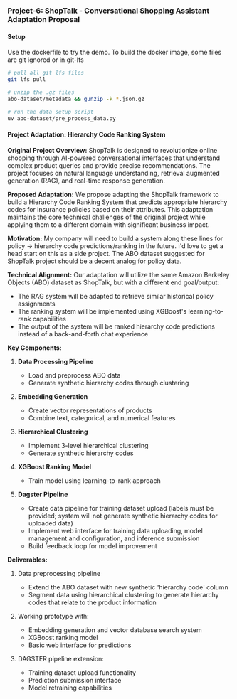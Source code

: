 ### Project-6: ShopTalk - Conversational Shopping Assistant Adaptation Proposal

#### Setup

Use the dockerfile to try the demo. To build the docker image, some files are git ignored or in git-lfs

```bash
# pull all git lfs files
git lfs pull

# unzip the .gz files
abo-dataset/metadata && gunzip -k *.json.gz

# run the data setup script
uv abo-dataset/pre_process_data.py
```

#### Project Adaptation: Hierarchy Code Ranking System

**Original Project Overview:**
ShopTalk is designed to revolutionize online shopping through AI-powered conversational interfaces that understand complex product queries and provide precise recommendations. The project focuses on natural language understanding, retrieval augmented generation (RAG), and real-time response generation.

**Proposed Adaptation:**
We propose adapting the ShopTalk framework to build a Hierarchy Code Ranking System that predicts appropriate hierarchy codes for insurance policies based on their attributes. This adaptation maintains the core technical challenges of the original project while applying them to a different domain with significant business impact.

**Motivation:**
My company will need to build a system along these lines for policy -> hierarchy code predictions/ranking in the future. I'd love to get a head start on this as a side project. The ABO dataset suggested for ShopTalk project should be a decent analog for policy data.

**Technical Alignment:**
Our adaptation will utilize the same Amazon Berkeley Objects (ABO) dataset as ShopTalk, but with a different end goal/output:

- The RAG system will be adapted to retrieve similar historical policy assignments
- The ranking system will be implemented using XGBoost's learning-to-rank capabilities
- The output of the system will be ranked hierarchy code predictions instead of a back-and-forth chat experience

**Key Components:**

1. **Data Processing Pipeline**

   - Load and preprocess ABO data
   - Generate synthetic hierarchy codes through clustering

2. **Embedding Generation**

   - Create vector representations of products
   - Combine text, categorical, and numerical features

3. **Hierarchical Clustering**

   - Implement 3-level hierarchical clustering
   - Generate synthetic hierarchy codes

4. **XGBoost Ranking Model**

   - Train model using learning-to-rank approach

5. **Dagster Pipeline**

   - Create data pipeline for training dataset upload (labels must be provided; system will not generate synthetic hierarchy codes for uploaded data)
   - Implement web interface for training data uploading, model management and configuration, and inference submission
   - Build feedback loop for model improvement

**Deliverables:**

1. Data preprocessing pipeline

   - Extend the ABO dataset with new synthetic 'hierarchy code' column
   - Segment data using hierarchical clustering to generate hierarchy codes that relate to the product information

2. Working prototype with:

   - Embedding generation and vector database search system
   - XGBoost ranking model
   - Basic web interface for predictions

3. DAGSTER pipeline extension:

   - Training dataset upload functionality
   - Prediction submission interface
   - Model retraining capabilities

